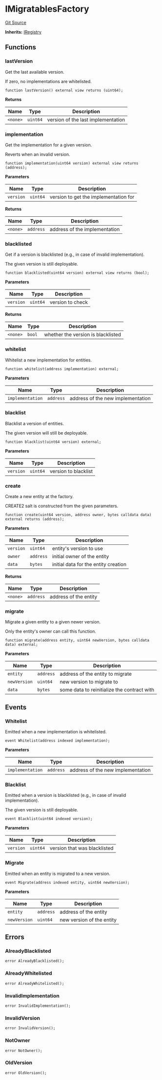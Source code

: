 # IMigratablesFactory
[Git Source](https://github.com/symbioticfi/core/blob/454f363c3e06eeffbe2515756b914d72c84b8ae4/src/interfaces/common/IMigratablesFactory.sol)

**Inherits:**
[IRegistry](/Users/andreikorokhov/symbiotic/core/docs/autogen/src/src/interfaces/common/IRegistry.sol/interface.IRegistry.md)


## Functions
### lastVersion

Get the last available version.

If zero, no implementations are whitelisted.


```solidity
function lastVersion() external view returns (uint64);
```
**Returns**

|Name|Type|Description|
|----|----|-----------|
|`<none>`|`uint64`|version of the last implementation|


### implementation

Get the implementation for a given version.

Reverts when an invalid version.


```solidity
function implementation(uint64 version) external view returns (address);
```
**Parameters**

|Name|Type|Description|
|----|----|-----------|
|`version`|`uint64`|version to get the implementation for|

**Returns**

|Name|Type|Description|
|----|----|-----------|
|`<none>`|`address`|address of the implementation|


### blacklisted

Get if a version is blacklisted (e.g., in case of invalid implementation).

The given version is still deployable.


```solidity
function blacklisted(uint64 version) external view returns (bool);
```
**Parameters**

|Name|Type|Description|
|----|----|-----------|
|`version`|`uint64`|version to check|

**Returns**

|Name|Type|Description|
|----|----|-----------|
|`<none>`|`bool`|whether the version is blacklisted|


### whitelist

Whitelist a new implementation for entities.


```solidity
function whitelist(address implementation) external;
```
**Parameters**

|Name|Type|Description|
|----|----|-----------|
|`implementation`|`address`|address of the new implementation|


### blacklist

Blacklist a version of entities.

The given version will still be deployable.


```solidity
function blacklist(uint64 version) external;
```
**Parameters**

|Name|Type|Description|
|----|----|-----------|
|`version`|`uint64`|version to blacklist|


### create

Create a new entity at the factory.

CREATE2 salt is constructed from the given parameters.


```solidity
function create(uint64 version, address owner, bytes calldata data) external returns (address);
```
**Parameters**

|Name|Type|Description|
|----|----|-----------|
|`version`|`uint64`|entity's version to use|
|`owner`|`address`|initial owner of the entity|
|`data`|`bytes`|initial data for the entity creation|

**Returns**

|Name|Type|Description|
|----|----|-----------|
|`<none>`|`address`|address of the entity|


### migrate

Migrate a given entity to a given newer version.

Only the entity's owner can call this function.


```solidity
function migrate(address entity, uint64 newVersion, bytes calldata data) external;
```
**Parameters**

|Name|Type|Description|
|----|----|-----------|
|`entity`|`address`|address of the entity to migrate|
|`newVersion`|`uint64`|new version to migrate to|
|`data`|`bytes`|some data to reinitialize the contract with|


## Events
### Whitelist
Emitted when a new implementation is whitelisted.


```solidity
event Whitelist(address indexed implementation);
```

**Parameters**

|Name|Type|Description|
|----|----|-----------|
|`implementation`|`address`|address of the new implementation|

### Blacklist
Emitted when a version is blacklisted (e.g., in case of invalid implementation).

The given version is still deployable.


```solidity
event Blacklist(uint64 indexed version);
```

**Parameters**

|Name|Type|Description|
|----|----|-----------|
|`version`|`uint64`|version that was blacklisted|

### Migrate
Emitted when an entity is migrated to a new version.


```solidity
event Migrate(address indexed entity, uint64 newVersion);
```

**Parameters**

|Name|Type|Description|
|----|----|-----------|
|`entity`|`address`|address of the entity|
|`newVersion`|`uint64`|new version of the entity|

## Errors
### AlreadyBlacklisted

```solidity
error AlreadyBlacklisted();
```

### AlreadyWhitelisted

```solidity
error AlreadyWhitelisted();
```

### InvalidImplementation

```solidity
error InvalidImplementation();
```

### InvalidVersion

```solidity
error InvalidVersion();
```

### NotOwner

```solidity
error NotOwner();
```

### OldVersion

```solidity
error OldVersion();
```

